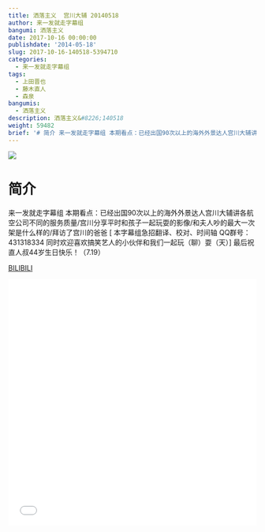 ```yaml
---
title: 洒落主义  宫川大辅 20140518
author: 来一发就走字幕组
bangumi: 洒落主义
date: 2017-10-16 00:00:00
publishdate: '2014-05-18'
slug: 2017-10-16-140518-5394710
categories:
  - 来一发就走字幕组
tags:
  - 上田晋也
  - 藤木直人
  - 森泉
bangumis:
  - 洒落主义
description: 洒落主义&#8226;140518
weight: 59482
brief: '# 简介 来一发就走字幕组 本期看点：已经出国90次以上的海外外景达人宫川大辅讲各航空公司不同的服务质量/宫川分享平时和孩子一起玩耍的影像/和夫人吵的最大一次架是什么样的/拜访了宫川的爸爸'
---
```


![](https://i.imgur.com/RAillhG.jpg)

# 简介  
来一发就走字幕组 本期看点：已经出国90次以上的海外外景达人宫川大辅讲各航空公司不同的服务质量/宫川分享平时和孩子一起玩耍的影像/和夫人吵的最大一次架是什么样的/拜访了宫川的爸爸
[ 本字幕组急招翻译、校对、时间轴  QQ群号：431318334 同时欢迎喜欢搞笑艺人的小伙伴和我们一起玩（聊）耍（天）]
最后祝直人叔44岁生日快乐！（7.19）

  [BILIBILI](https://www.bilibili.com/video/av5394710/)


<div class="vcontainer">  <iframe class='video' src="//www.bilibili.com/blackboard/player.html?aid=5394710" width="100%" height="500" frameborder="0" allowfullscreen="allowfullscreen"></iframe></div>
